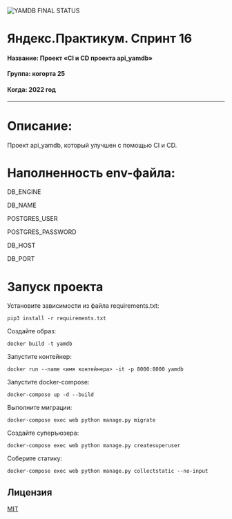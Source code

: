 ![YAMDB FINAL STATUS](https://github.com/Hlompy/yamdb_final/actions/workflows/yamdb_workflow.yml/badge.svg)
# Яндекс.Практикум. Спринт 16

#### Название: Проект «CI и CD проекта api_yamdb»
#### Группа: когорта 25
#### Когда: 2022 год

------------

# Описание:
Проект api_yamdb, который улучшен с помощью CI и CD.

# Наполненность env-файла:
DB_ENGINE

DB_NAME

POSTGRES_USER

POSTGRES_PASSWORD

DB_HOST

DB_PORT

# Запуск проекта

Установите зависимости из файла requirements.txt:

    pip3 install -r requirements.txt

Создайте образ:
 
    docker build -t yamdb

Запустите контейнер:

    docker run --name <имя контейнера> -it -p 8000:8000 yamdb

Запустите docker-compose:

    docker-compose up -d --build 

Выполните миграции:

    docker-compose exec web python manage.py migrate

Создайте суперъюзера:

    docker-compose exec web python manage.py createsuperuser

Соберите статику:

    docker-compose exec web python manage.py collectstatic --no-input 


## Лицензия
[MIT](https://ru.wikipedia.org/wiki/%D0%9B%D0%B8%D1%86%D0%B5%D0%BD%D0%B7%D0%B8%D1%8F_MIT)